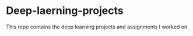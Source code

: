 # Deep-laerning-projects
This repo contains the deep learning projects and assignments I worked on 
